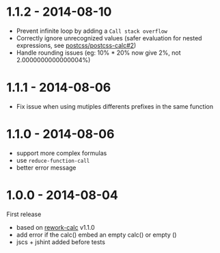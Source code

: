 # 1.1.2 - 2014-08-10

* Prevent infinite loop by adding a `Call stack overflow`
* Correctly ignore unrecognized values (safer evaluation for nested expressions, see [postcss/postcss-calc#2](https://github.com/postcss/postcss-calc/issues/2))
* Handle rounding issues (eg: 10% * 20% now give 2%, not 2.0000000000000004%)

# 1.1.1 - 2014-08-06

* Fix issue when using mutiples differents prefixes in the same function

# 1.1.0 - 2014-08-06

* support more complex formulas
* use `reduce-function-call`
* better error message


# 1.0.0 - 2014-08-04

First release

- based on [rework-calc](https://github.com/reworkcss/rework-calc) v1.1.0
- add error if the calc() embed an empty calc() or empty ()
- jscs + jshint added before tests
